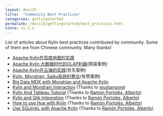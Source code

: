 ```yaml
---
layout: docs15
title:  "Community Best Practices"
categories: gettingstarted
permalink: /docs15/gettingstarted/best_practices.html
since: v1.3.x
---
```


List of articles about Kylin best practices contributed by community. Some of them are from Chinese community. Many thanks!

* [Apache Kylin在百度地图的实践](http://www.infoq.com/cn/articles/practis-of-apache-kylin-in-baidu-map)
* [Apache Kylin 大数据时代的OLAP利器](http://www.bitstech.net/2016/01/04/kylin-olap/)(网易案例)
* [Apache Kylin在云海的实践](http://www.csdn.net/article/2015-11-27/2826343)(京东案例)
* [Kylin, Mondrian, Saiku系统的整合](http://tech.youzan.com/kylin-mondrian-saiku/)(有赞案例)
* [Big Data MDX with Mondrian and Apache Kylin](https://www.inovex.de/fileadmin/files/Vortraege/2015/big-data-mdx-with-mondrian-and-apache-kylin-sebastien-jelsch-pcm-11-2015.pdf)
* [Kylin and Mondrain Interaction](https://github.com/mustangore/kylin-mondrian-interaction) (Thanks to [mustangore](https://github.com/mustangore))
* [Kylin And Tableau Tutorial](https://github.com/albertoRamon/Kylin/tree/master/KylinWithTableau) (Thanks to [Ramón Portolés, Alberto](https://www.linkedin.com/in/alberto-ramon-portoles-a02b523b))
* [Kylin and Qlik Integration](https://github.com/albertoRamon/Kylin/tree/master/KylinWithQlik) (Thanks to [Ramón Portolés, Alberto](https://www.linkedin.com/in/alberto-ramon-portoles-a02b523b))
* [How to use Hue with Kylin](https://github.com/albertoRamon/Kylin/tree/master/KylinWithHue) (Thanks to [Ramón Portolés, Alberto](https://www.linkedin.com/in/alberto-ramon-portoles-a02b523b))
* [Use SQuirreL with Apache Kylin](https://github.com/albertoRamon/Kylin/tree/master/KylinWithSQuirreL) (Thanks to [Ramón Portolés, Alberto](https://www.linkedin.com/in/alberto-ramon-portoles-a02b523b))